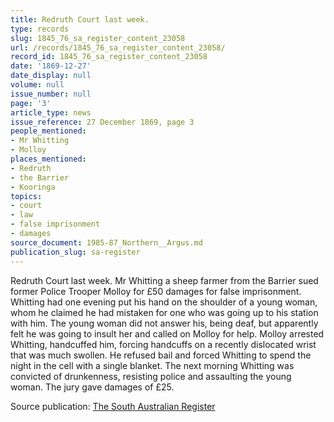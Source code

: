 ```yaml
---
title: Redruth Court last week.
type: records
slug: 1845_76_sa_register_content_23058
url: /records/1845_76_sa_register_content_23058/
record_id: 1845_76_sa_register_content_23058
date: '1869-12-27'
date_display: null
volume: null
issue_number: null
page: '3'
article_type: news
issue_reference: 27 December 1869, page 3
people_mentioned:
- Mr Whitting
- Molloy
places_mentioned:
- Redruth
- the Barrier
- Kooringa
topics:
- court
- law
- false imprisonment
- damages
source_document: 1985-87_Northern__Argus.md
publication_slug: sa-register
---
```


Redruth Court last week.  Mr Whitting a sheep farmer from the Barrier sued former Police Trooper Molloy for £50 damages for false imprisonment.  Whitting had one evening put his hand on the shoulder of a young woman, whom he claimed he had mistaken for one who was going up to his station with him.  The young woman did not answer his, being deaf, but apparently felt he was going to insult her and called on Molloy for help.  Molloy arrested Whitting, handcuffed him, forcing handcuffs on a recently dislocated wrist that was much swollen.  He refused bail and forced Whitting to spend the night in the cell with a single blanket.  The next morning Whitting was convicted of drunkenness, resisting police and assaulting the young woman.  The jury gave damages of £25.

Source publication: [The South Australian Register](/publications/sa-register/)

